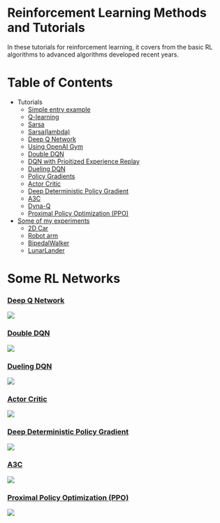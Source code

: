 # Reinforcement Learning Methods and Tutorials

In these tutorials for reinforcement learning, it covers from the basic RL algorithms to advanced algorithms developed recent years.

# Table of Contents

* Tutorials
    * [Simple entry example](https://github.com/MorvanZhou/Reinforcement-learning-with-tensorflow/tree/master/contents/1_command_line_reinforcement_learning)
    * [Q-learning](https://github.com/MorvanZhou/Reinforcement-learning-with-tensorflow/tree/master/contents/2_Q_Learning_maze)
    * [Sarsa](https://github.com/MorvanZhou/Reinforcement-learning-with-tensorflow/tree/master/contents/3_Sarsa_maze)
    * [Sarsa(lambda)](https://github.com/MorvanZhou/Reinforcement-learning-with-tensorflow/tree/master/contents/4_Sarsa_lambda_maze)
    * [Deep Q Network](https://github.com/MorvanZhou/Reinforcement-learning-with-tensorflow/tree/master/contents/5_Deep_Q_Network)
    * [Using OpenAI Gym](https://github.com/MorvanZhou/Reinforcement-learning-with-tensorflow/tree/master/contents/6_OpenAI_gym)
    * [Double DQN](https://github.com/MorvanZhou/Reinforcement-learning-with-tensorflow/tree/master/contents/5.1_Double_DQN)
    * [DQN with Prioitized Experience Replay](https://github.com/MorvanZhou/Reinforcement-learning-with-tensorflow/tree/master/contents/5.2_Prioritized_Replay_DQN)
    * [Dueling DQN](https://github.com/MorvanZhou/Reinforcement-learning-with-tensorflow/tree/master/contents/5.3_Dueling_DQN)
    * [Policy Gradients](https://github.com/MorvanZhou/Reinforcement-learning-with-tensorflow/tree/master/contents/7_Policy_gradient_softmax)
    * [Actor Critic](https://github.com/MorvanZhou/Reinforcement-learning-with-tensorflow/tree/master/contents/8_Actor_Critic_Advantage)
    * [Deep Deterministic Policy Gradient](https://github.com/MorvanZhou/Reinforcement-learning-with-tensorflow/tree/master/contents/9_Deep_Deterministic_Policy_Gradient_DDPG)
    * [A3C](https://github.com/MorvanZhou/Reinforcement-learning-with-tensorflow/tree/master/contents/10_A3C)
    * [Dyna-Q](https://github.com/MorvanZhou/Reinforcement-learning-with-tensorflow/tree/master/contents/11_Dyna_Q)
    * [Proximal Policy Optimization (PPO)](https://github.com/MorvanZhou/Reinforcement-learning-with-tensorflow/tree/master/contents/12_Proximal_Policy_Optimization)
* [Some of my experiments](https://github.com/MorvanZhou/Reinforcement-learning-with-tensorflow/tree/master/experiments)
    * [2D Car](https://github.com/MorvanZhou/Reinforcement-learning-with-tensorflow/tree/master/experiments/2D_car)
    * [Robot arm](https://github.com/MorvanZhou/Reinforcement-learning-with-tensorflow/tree/master/experiments/Robot_arm)
    * [BipedalWalker](https://github.com/MorvanZhou/Reinforcement-learning-with-tensorflow/tree/master/experiments/Solve_BipedalWalker)
    * [LunarLander](https://github.com/MorvanZhou/Reinforcement-learning-with-tensorflow/tree/master/experiments/Solve_LunarLander)

# Some RL Networks
### [Deep Q Network](https://github.com/MorvanZhou/Reinforcement-learning-with-tensorflow/tree/master/contents/5_Deep_Q_Network)

<a href="https://github.com/MorvanZhou/Reinforcement-learning-with-tensorflow/tree/master/contents/5_Deep_Q_Network">
    <img class="course-image" src="https://morvanzhou.github.io/static/results/rl/4-3-2.png">
</a>

### [Double DQN](https://github.com/MorvanZhou/Reinforcement-learning-with-tensorflow/tree/master/contents/5.1_Double_DQN)

<a href="https://github.com/MorvanZhou/Reinforcement-learning-with-tensorflow/tree/master/contents/5.1_Double_DQN">
    <img class="course-image" src="https://morvanzhou.github.io/static/results/rl/4-5-3.png">
</a>

### [Dueling DQN](https://github.com/MorvanZhou/Reinforcement-learning-with-tensorflow/tree/master/contents/5.3_Dueling_DQN)

<a href="https://github.com/MorvanZhou/Reinforcement-learning-with-tensorflow/tree/master/contents/5.3_Dueling_DQN">
    <img class="course-image" src="https://morvanzhou.github.io/static/results/rl/4-7-4.png">
</a>

### [Actor Critic](https://github.com/MorvanZhou/Reinforcement-learning-with-tensorflow/tree/master/contents/8_Actor_Critic_Advantage)

<a href="https://github.com/MorvanZhou/Reinforcement-learning-with-tensorflow/tree/master/contents/8_Actor_Critic_Advantage">
    <img class="course-image" src="https://morvanzhou.github.io/static/results/rl/6-1-1.png">
</a>

### [Deep Deterministic Policy Gradient](https://github.com/MorvanZhou/Reinforcement-learning-with-tensorflow/tree/master/contents/9_Deep_Deterministic_Policy_Gradient_DDPG)

<a href="https://github.com/MorvanZhou/Reinforcement-learning-with-tensorflow/tree/master/contents/9_Deep_Deterministic_Policy_Gradient_DDPG">
    <img class="course-image" src="https://morvanzhou.github.io/static/results/rl/6-2-2.png">
</a>

### [A3C](https://github.com/MorvanZhou/Reinforcement-learning-with-tensorflow/tree/master/contents/10_A3C)

<a href="https://github.com/MorvanZhou/Reinforcement-learning-with-tensorflow/tree/master/contents/10_A3C">
    <img class="course-image" src="https://morvanzhou.github.io/static/results/rl/6-3-2.png">
</a>

### [Proximal Policy Optimization (PPO)](https://github.com/MorvanZhou/Reinforcement-learning-with-tensorflow/tree/master/contents/12_Proximal_Policy_Optimization)

<a href="https://github.com/MorvanZhou/Reinforcement-learning-with-tensorflow/tree/master/contents/12_Proximal_Policy_Optimization">
    <img class="course-image" src="https://morvanzhou.github.io/static/results/rl/6-4-3.png">
</a>
